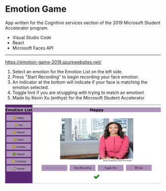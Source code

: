 # Emotion Game
App written for the Cognitive services section of the 2019 Microsoft Student Accelerator program.
- Visual Studio Code
- React
- Microsoft Faces API

---
https://emotion-game-2019.azurewebsites.net/
1. Select an emotion for the Emotion List on the left side.
2. Press "Start Recording" to begin recording your face emotion.
3. An indicator at the bottom will indicate if your face is matching the emotion selected.
4. Toggle hint if you are struggling with trying to match an emotion!
5. Made by Kevin Xu (enthye) for the Microsoft Student Accelerator

![preview](https://github.com/enthye/2019-MSA-Cognitive-Services/blob/master/Preview.PNG?raw=true)
